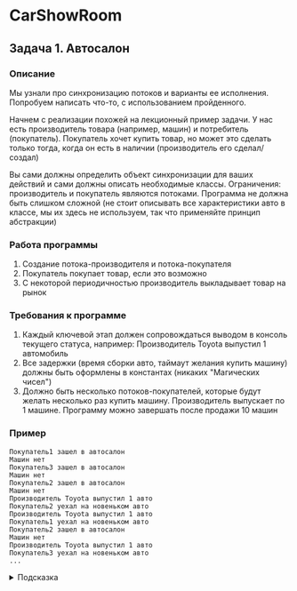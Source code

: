 # CarShowRoom
## Задача 1. Автосалон

### Описание
Мы узнали про синхронизацию потоков и варианты ее исполнения. Попробуем написать что-то, с использованием пройденного.

Начнем с реализации похожей на лекционный пример задачи. У нас есть производитель товара (например, машин) и потребитель (покупатель). Покупатель хочет купить товар, но может это сделать только тогда, когда он есть в наличии (производитель его сделал/создал)

Вы сами должны определить объект синхронизации для ваших действий и сами должны описать необходимые классы. Ограничения: производитель и покупатель являются потоками. Программа не должна быть слишком сложной (не стоит описывать все характеристики авто в классе, мы их здесь не используем, так что применяйте принцип абстракции)

### Работа программы
1. Создание потока-производителя и потока-покупателя
2. Покупатель покупает товар, если это возможно
3. С некоторой периодичностью производитель выкладывает товар на рынок

### Требования к программе
1. Каждый ключевой этап должен сопровождаться выводом в консоль текущего статуса, например: Производитель Toyota выпустил 1 автомобиль
2. Все задержки (время сборки авто, таймаут желания купить машину) должны быть оформлены в константах (никаких "Магических чисел")
3. Должно быть несколько потоков-покупателей, которые будут желать несколько раз купить машину. Производитель выпускает по 1 машине. Программу можно завершать после продажи 10 машин

### Пример
```
Покупатель1 зашел в автосалон
Машин нет
Покупатель3 зашел в автосалон
Машин нет
Покупатель2 зашел в автосалон
Машин нет
Производитель Toyota выпустил 1 авто
Покупатель2 уехал на новеньком авто
Производитель Toyota выпустил 1 авто
Покупатель1 уехал на новеньком авто
Покупатель2 зашел в автосалон
Машин нет
Производитель Toyota выпустил 1 авто
Покупатель3 уехал на новеньком авто
...
```

<details>
  <summary>Подсказка</summary>
  
  Используйте методы wait() и notify() для реализации ожиданий и уведомлений.
  
  Если возникают затруднения, посмотрите код из лекции с магазином
</details>

